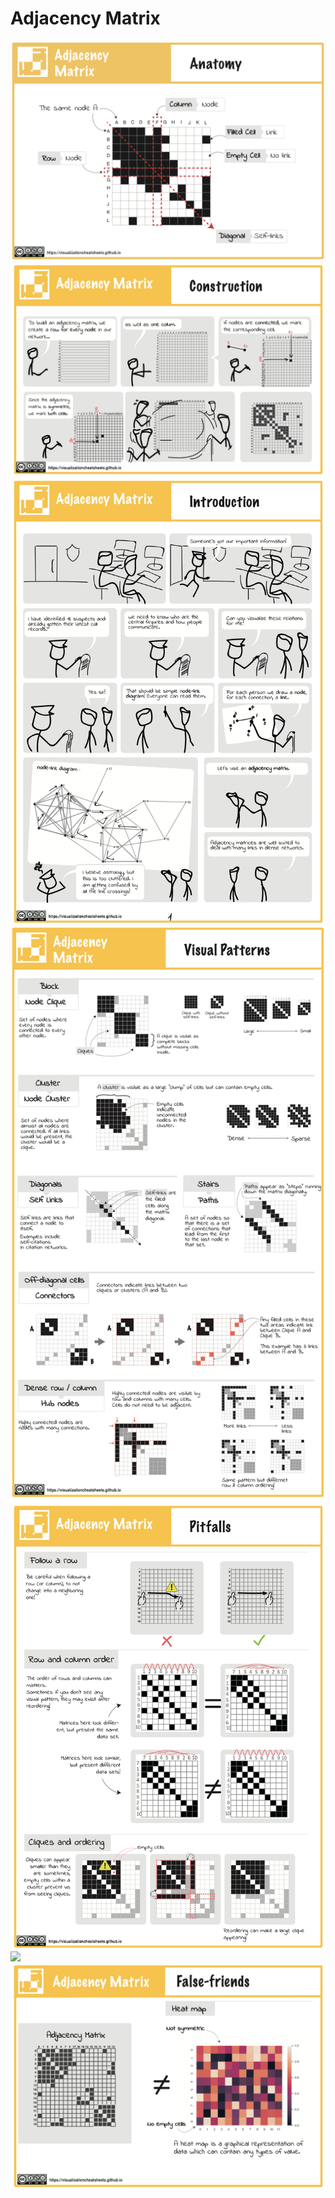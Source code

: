 # Adjacency Matrix

[![](figures/anatomy/matrix.png)](pdfs/matrix_anatomy.pdf)
[![](figures/construction/matrix.png)](pdfs/matrix_construction.pdf)
[![](figures/introduction/matrix.png)](pdfs/matrix_introduction.pdf)
[![](figures/visualpatterns/matrix.png)](pdfs/matrix_visualpatterns.pdf)
[![](figures/pitfalls/matrix.png)](pdfs/matrix_pitfals.pdf)
[![](figures/relatives/matrix.png)](pdfs/matrix_relatives.pdf)
[![](figures/falsefriends/matrix.png)](pdfs/matrix_falsefriends.pdf)
